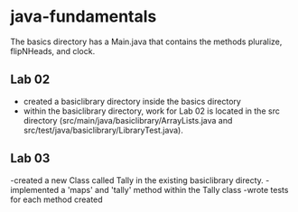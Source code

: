 # java-fundamentals

The basics directory has a Main.java that contains the methods pluralize, flipNHeads, and clock.

## Lab 02
- created a basiclibrary directory inside the basics directory
- within the basiclibrary directory, work for Lab 02 is located in the src directory (src/main/java/basiclibrary/ArrayLists.java and src/test/java/basiclibrary/LibraryTest.java).

## Lab 03
-created a new Class called Tally in the existing basiclibrary directy. -implemented a 'maps' and 'tally' method within the Tally class
-wrote tests for each method created
